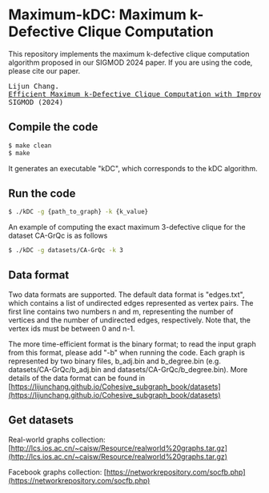 # Maximum-kDC: Maximum k-Defective Clique Computation

This repository implements the maximum k-defective clique computation algorithm proposed in our SIGMOD 2024 paper. If you are using the code, please cite our paper.
<pre>
Lijun Chang.
<a href="https://lijunchang.github.io/pdf/2024-Maximum-kDC.pdf">Efficient Maximum k-Defective Clique Computation with Improved Time Complexity.</a>
SIGMOD (2024)
</pre>

## Compile the code

```sh
$ make clean
$ make
```
It generates an executable "kDC", which corresponds to the kDC algorithm.

## Run the code

```sh
$ ./kDC -g {path_to_graph} -k {k_value}
```

An example of computing the exact maximum 3-defective clique for the dataset CA-GrQc is as follows
```sh
$ ./kDC -g datasets/CA-GrQc -k 3
```

## Data format
Two data formats are supported. The default data format is "edges.txt", which contains a list of undirected edges represented as vertex pairs. The first line contains two numbers n and m, representing the number of vertices and the number of undirected edges, respectively. Note that, the vertex ids must be between 0 and n-1.

The more time-efficient format is the binary format; to read the input graph from this format, please add "-b" when running the code. Each graph is represented by two binary files, b_adj.bin and b_degree.bin (e.g. datasets/CA-GrQc/b_adj.bin and datasets/CA-GrQc/b_degree.bin). More details of the data format can be found in [https://lijunchang.github.io/Cohesive_subgraph_book/datasets](https://lijunchang.github.io/Cohesive_subgraph_book/datasets)

## Get datasets
Real-world graphs collection: [http://lcs.ios.ac.cn/~caisw/Resource/realworld%20graphs.tar.gz](http://lcs.ios.ac.cn/~caisw/Resource/realworld%20graphs.tar.gz)

Facebook graphs collection: [https://networkrepository.com/socfb.php](https://networkrepository.com/socfb.php)
